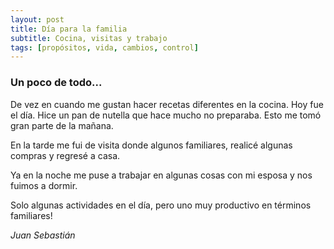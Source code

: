 ```yaml
---
layout: post
title: Día para la familia
subtitle: Cocina, visitas y trabajo
tags: [propósitos, vida, cambios, control]
---
```


### Un poco de todo...

De vez en cuando me gustan hacer recetas diferentes en la cocina. Hoy fue el día. Hice un pan de nutella que hace mucho
no preparaba. Esto me tomó gran parte de la mañana.

En la tarde me fui de visita donde algunos familiares, realicé algunas compras y regresé a casa.

Ya en la noche me puse a trabajar en algunas cosas con mi esposa y nos fuimos a dormir.

Solo algunas actividades en el día, pero uno muy productivo en términos familiares!


*Juan Sebastián*



